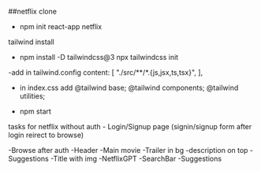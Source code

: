 ##netflix clone

- npm init react-app netflix

tailwind install 
 - npm install -D tailwindcss@3
    npx tailwindcss init

-add in tailwind.config
    content: [
        "./src/**/*.{js,jsx,ts,tsx}",
    ],

- in index.css add
     @tailwind base;
    @tailwind components;
    @tailwind utilities;

- npm start



tasks for netflix
without auth
    - Login/Signup page (signin/signup form after login reirect to browse)

-Browse after auth
    -Header
    -Main movie
        -Trailer in bg
        -description on top
        -Suggestions
            -Title with img
-NetflixGPT
    -SearchBar
    -Suggestions